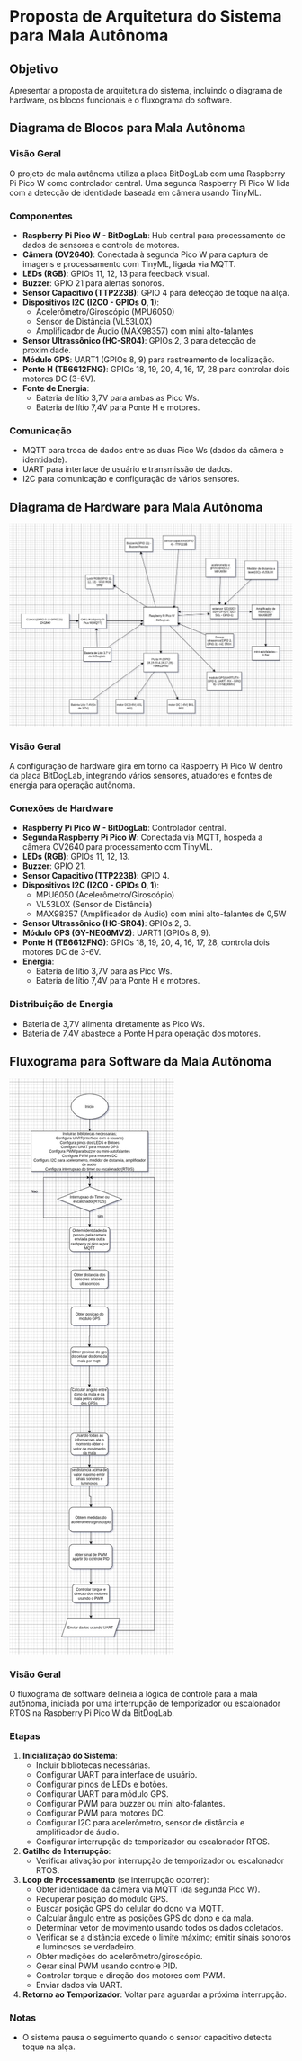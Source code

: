 




# Proposta de Arquitetura do Sistema para Mala Autônoma

## Objetivo
Apresentar a proposta de arquitetura do sistema, incluindo o diagrama de hardware, os blocos funcionais e o fluxograma do software.

## Diagrama de Blocos para Mala Autônoma

### Visão Geral
O projeto de mala autônoma utiliza a placa BitDogLab com uma Raspberry Pi Pico W como controlador central. Uma segunda Raspberry Pi Pico W lida com a detecção de identidade baseada em câmera usando TinyML.

### Componentes
- **Raspberry Pi Pico W - BitDogLab**: Hub central para processamento de dados de sensores e controle de motores.
- **Câmera (OV2640)**: Conectada à segunda Pico W para captura de imagens e processamento com TinyML, ligada via MQTT.
- **LEDs (RGB)**: GPIOs 11, 12, 13 para feedback visual.
- **Buzzer**: GPIO 21 para alertas sonoros.
- **Sensor Capacitivo (TTP223B)**: GPIO 4 para detecção de toque na alça.
- **Dispositivos I2C (I2C0 - GPIOs 0, 1)**:
  - Acelerômetro/Giroscópio (MPU6050)
  - Sensor de Distância (VL53L0X)
  - Amplificador de Áudio (MAX98357) com mini alto-falantes
- **Sensor Ultrassônico (HC-SR04)**: GPIOs 2, 3 para detecção de proximidade.
- **Módulo GPS**: UART1 (GPIOs 8, 9) para rastreamento de localização.
- **Ponte H (TB6612FNG)**: GPIOs 18, 19, 20, 4, 16, 17, 28 para controlar dois motores DC (3-6V).
- **Fonte de Energia**:
  - Bateria de lítio 3,7V para ambas as Pico Ws.
  - Bateria de lítio 7,4V para Ponte H e motores.

### Comunicação
- MQTT para troca de dados entre as duas Pico Ws (dados da câmera e identidade).
- UART para interface de usuário e transmissão de dados.
- I2C para comunicação e configuração de vários sensores.

## Diagrama de Hardware para Mala Autônoma
![diagrama de hardware](diagrama_de_hardware.jpg)

### Visão Geral
A configuração de hardware gira em torno da Raspberry Pi Pico W dentro da placa BitDogLab, integrando vários sensores, atuadores e fontes de energia para operação autônoma.

### Conexões de Hardware
- **Raspberry Pi Pico W - BitDogLab**: Controlador central.
- **Segunda Raspberry Pi Pico W**: Conectada via MQTT, hospeda a câmera OV2640 para processamento com TinyML.
- **LEDs (RGB)**: GPIOs 11, 12, 13.
- **Buzzer**: GPIO 21.
- **Sensor Capacitivo (TTP223B)**: GPIO 4.
- **Dispositivos I2C (I2C0 - GPIOs 0, 1)**:
  - MPU6050 (Acelerômetro/Giroscópio)
  - VL53L0X (Sensor de Distância)
  - MAX98357 (Amplificador de Áudio) com mini alto-falantes de 0,5W
- **Sensor Ultrassônico (HC-SR04)**: GPIOs 2, 3.
- **Módulo GPS (GY-NEO6MV2)**: UART1 (GPIOs 8, 9).
- **Ponte H (TB6612FNG)**: GPIOs 18, 19, 20, 4, 16, 17, 28, controla dois motores DC de 3-6V.
- **Energia**:
  - Bateria de lítio 3,7V para as Pico Ws.
  - Bateria de lítio 7,4V para Ponte H e motores.

### Distribuição de Energia
- Bateria de 3,7V alimenta diretamente as Pico Ws.
- Bateria de 7,4V abastece a Ponte H para operação dos motores.

## Fluxograma para Software da Mala Autônoma
![fluxograma de software](fluxograma_de_software.jpg)

### Visão Geral
O fluxograma de software delineia a lógica de controle para a mala autônoma, iniciada por uma interrupção de temporizador ou escalonador RTOS na Raspberry Pi Pico W da BitDogLab.

### Etapas
1. **Inicialização do Sistema**:
   - Incluir bibliotecas necessárias.
   - Configurar UART para interface de usuário.
   - Configurar pinos de LEDs e botões.
   - Configurar UART para módulo GPS.
   - Configurar PWM para buzzer ou mini alto-falantes.
   - Configurar PWM para motores DC.
   - Configurar I2C para acelerômetro, sensor de distância e amplificador de áudio.
   - Configurar interrupção de temporizador ou escalonador RTOS.
2. **Gatilho de Interrupção**:
   - Verificar ativação por interrupção de temporizador ou escalonador RTOS.
3. **Loop de Processamento** (se interrupção ocorrer):
   - Obter identidade da câmera via MQTT (da segunda Pico W).
   - Recuperar posição do módulo GPS.
   - Buscar posição GPS do celular do dono via MQTT.
   - Calcular ângulo entre as posições GPS do dono e da mala.
   - Determinar vetor de movimento usando todos os dados coletados.
   - Verificar se a distância excede o limite máximo; emitir sinais sonoros e luminosos se verdadeiro.
   - Obter medições do acelerômetro/giroscópio.
   - Gerar sinal PWM usando controle PID.
   - Controlar torque e direção dos motores com PWM.
   - Enviar dados via UART.
4. **Retorno ao Temporizador**: Voltar para aguardar a próxima interrupção.

### Notas
- O sistema pausa o seguimento quando o sensor capacitivo detecta toque na alça.
